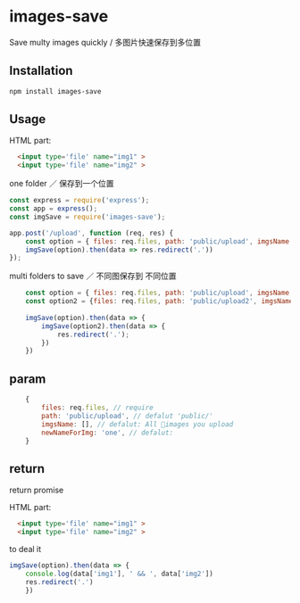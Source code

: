 # images-save

Save multy images quickly / 多图片快速保存到多位置

## Installation

```bash
npm install images-save
```

## Usage 

HTML part:

```html
  <input type='file' name="img1" >
  <input type='file' name="img2" >

```
one folder ／ 保存到一个位置

```js
const express = require('express');
const app = express();
const imgSave = require('images-save');

app.post('/upload', function (req, res) {
    const option = { files: req.files, path: 'public/upload', imgsName: ['img1'], newNameForImg: 'one'}
    imgSave(option).then(data => res.redirect('.')) 
});

```

multi folders to save ／ 不同图保存到 不同位置

```js
    const option = { files: req.files, path: 'public/upload', imgsName: ['img1'],  newNameForImg: 'one'}
    const option2 = {files: req.files, path: 'public/upload2', imgsName: ['img2'],  newNameForImg: 'ttttt'}
 
    imgSave(option).then(data => {
        imgSave(option2).then(data => {
            res.redirect('.');
        }) 
    }) 
```


## param

```js
    {
        files: req.files, // require
        path: 'public/upload', // defalut 'public/'
        imgsName: [], // defalut: All images you upload
        newNameForImg: 'one', // defalut: 
    }
```


## return 

return promise

HTML part:
```html
  <input type='file' name="img1" >
  <input type='file' name="img2" >

```

to deal it
```js
imgSave(option).then(data => {
    console.log(data['img1'], ' && ', data['img2'])
    res.redirect('.')
    }) 
```



